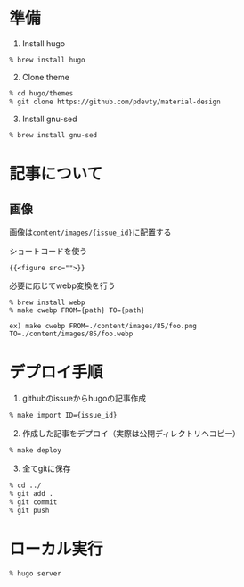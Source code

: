 # 準備
1. Install hugo
```sh
% brew install hugo
```
2. Clone theme
```sh
% cd hugo/themes
% git clone https://github.com/pdevty/material-design
```
3. Install gnu-sed
```sh
% brew install gnu-sed
```
# 記事について
## 画像
画像は`content/images/{issue_id}`に配置する

ショートコードを使う
```
{{<figure src="">}}
```

必要に応じてwebp変換を行う
```
% brew install webp
% make cwebp FROM={path} TO={path}

ex) make cwebp FROM=./content/images/85/foo.png TO=./content/images/85/foo.webp
```
# デプロイ手順
1. githubのissueからhugoの記事作成
```sh
% make import ID={issue_id}
```
2. 作成した記事をデプロイ（実際は公開ディレクトリへコピー）
```sh
% make deploy
```
3. 全てgitに保存
```sh
% cd ../
% git add .
% git commit
% git push
```
# ローカル実行
```sh
% hugo server
```



